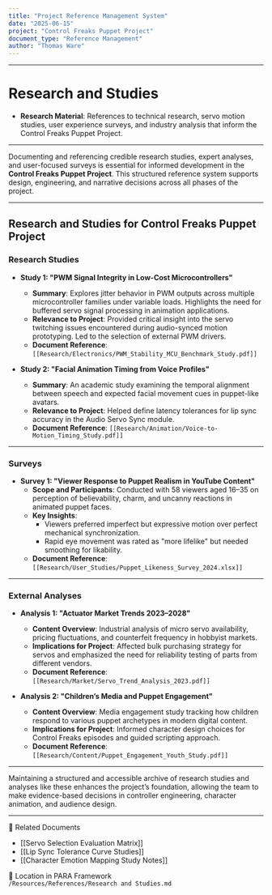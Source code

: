 ```yaml
---
title: "Project Reference Management System"
date: "2025-06-15"
project: "Control Freaks Puppet Project"
document_type: "Reference Management"
author: "Thomas Ware"
---
```

---
# Research and Studies

- **Research Material**: References to technical research, servo motion studies, user experience surveys, and industry analysis that inform the Control Freaks Puppet Project.

---
Documenting and referencing credible research studies, expert analyses, and user-focused surveys is essential for informed development in the **Control Freaks Puppet Project**. This structured reference system supports design, engineering, and narrative decisions across all phases of the project.

---

## Research and Studies for Control Freaks Puppet Project

### Research Studies

- **Study 1: "PWM Signal Integrity in Low-Cost Microcontrollers"**  
  - **Summary**: Explores jitter behavior in PWM outputs across multiple microcontroller families under variable loads. Highlights the need for buffered servo signal processing in animation applications.  
  - **Relevance to Project**: Provided critical insight into the servo twitching issues encountered during audio-synced motion prototyping. Led to the selection of external PWM drivers.  
  - **Document Reference**: `[[Research/Electronics/PWM_Stability_MCU_Benchmark_Study.pdf]]`

- **Study 2: "Facial Animation Timing from Voice Profiles"**  
  - **Summary**: An academic study examining the temporal alignment between speech and expected facial movement cues in puppet-like avatars.  
  - **Relevance to Project**: Helped define latency tolerances for lip sync accuracy in the Audio Servo Sync module.  
  - **Document Reference**: `[[Research/Animation/Voice-to-Motion_Timing_Study.pdf]]`

---

### Surveys

- **Survey 1: "Viewer Response to Puppet Realism in YouTube Content"**  
  - **Scope and Participants**: Conducted with 58 viewers aged 16–35 on perception of believability, charm, and uncanny reactions in animated puppet faces.  
  - **Key Insights**:
    - Viewers preferred imperfect but expressive motion over perfect mechanical synchronization.
    - Rapid eye movement was rated as "more lifelike" but needed smoothing for likability.  
  - **Document Reference**: `[[Research/User_Studies/Puppet_Likeness_Survey_2024.xlsx]]`

---

### External Analyses

- **Analysis 1: "Actuator Market Trends 2023–2028"**  
  - **Content Overview**: Industrial analysis of micro servo availability, pricing fluctuations, and counterfeit frequency in hobbyist markets.  
  - **Implications for Project**: Affected bulk purchasing strategy for servos and emphasized the need for reliability testing of parts from different vendors.  
  - **Document Reference**: `[[Research/Market/Servo_Trend_Analysis_2023.pdf]]`

- **Analysis 2: "Children’s Media and Puppet Engagement"**  
  - **Content Overview**: Media engagement study tracking how children respond to various puppet archetypes in modern digital content.  
  - **Implications for Project**: Informed character design choices for Control Freaks episodes and guided scripting approach.  
  - **Document Reference**: `[[Research/Content/Puppet_Engagement_Youth_Study.pdf]]`

---

Maintaining a structured and accessible archive of research studies and analyses like these enhances the project’s foundation, allowing the team to make evidence-based decisions in controller engineering, character animation, and audience design.

---

🔗 Related Documents  
- [[Servo Selection Evaluation Matrix]]  
- [[Lip Sync Tolerance Curve Studies]]  
- [[Character Emotion Mapping Study Notes]]

📁 Location in PARA Framework  
`/Resources/References/Research and Studies.md`
